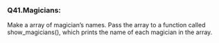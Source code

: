 <p><h3><strong>Q41.Magicians:</strong></h3>Make a array of magician’s names. Pass the array to a function called show_magicians(), which prints the name of each magician in the array.</p>
